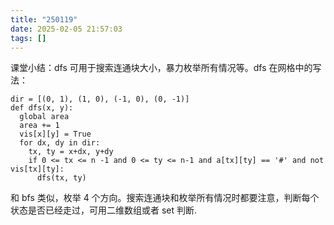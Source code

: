 ```yaml
---
title: "250119"
date: 2025-02-05 21:57:03
tags: []
---
```

课堂小结：dfs 可用于搜索连通块大小，暴力枚举所有情况等。dfs 在网格中的写法：
```
dir = [(0, 1), (1, 0), (-1, 0), (0, -1)]
def dfs(x, y):
  global area
  area += 1
  vis[x][y] = True
  for dx, dy in dir:
    tx, ty = x+dx, y+dy 
    if 0 <= tx <= n -1 and 0 <= ty <= n-1 and a[tx][ty] == '#' and not vis[tx][ty]:
      dfs(tx, ty)
```
和 bfs 类似，枚举 4 个方向。搜索连通块和枚举所有情况时都要注意，判断每个状态是否已经走过，可用二维数组或者 set 判断.
